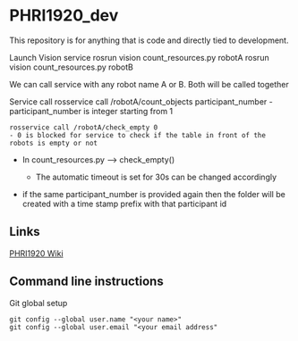 # PHRI1920_dev

This repository is for anything that is code and directly tied to development.

Launch Vision service 
	rosrun vision count_resources.py robotA
	rosrun vision count_resources.py robotB

We can call service with any robot name A or B. Both will be called together

Service call
	rosservice call /robotA/count_objects participant_number
    - participant_number is integer starting from 1

	rosservice call /robotA/check_empty 0
    - 0 is blocked for service to check if the table in front of the robots is empty or not

* In count_resources.py --> check_empty()
    - The automatic timeout is set for 30s can be changed accordingly

* if the same participant_number is provided again then the folder will be created with a time stamp prefix with that participant id
## Links ##

[PHRI1920 Wiki](https://www2.informatik.uni-hamburg.de/WTM/wtm/wtmwiki/index.php/Category:Project_Human_Robot_Interaction_2019-20)

## Command line instructions ##
Git global setup

    git config --global user.name "<your name>"
    git config --global user.email "<your email address"



